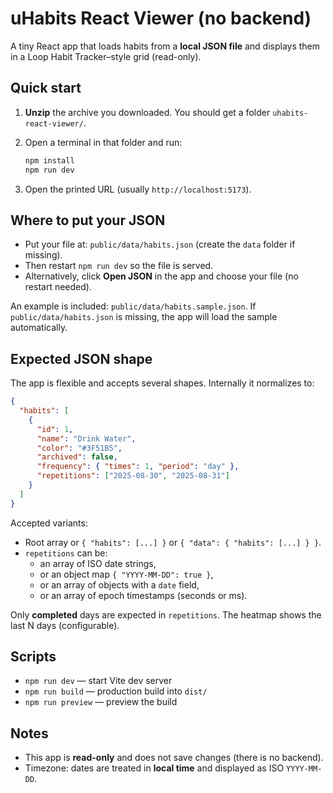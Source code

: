 # uHabits React Viewer (no backend)

A tiny React app that loads habits from a **local JSON file** and displays them in a Loop Habit Tracker–style grid (read-only).

## Quick start

1. **Unzip** the archive you downloaded. You should get a folder `uhabits-react-viewer/`.
2. Open a terminal in that folder and run:

   ```bash
   npm install
   npm run dev
   ```

3. Open the printed URL (usually `http://localhost:5173`).

## Where to put your JSON

- Put your file at: `public/data/habits.json` (create the `data` folder if missing).
- Then restart `npm run dev` so the file is served.
- Alternatively, click **Open JSON** in the app and choose your file (no restart needed).

An example is included: `public/data/habits.sample.json`. If `public/data/habits.json` is missing, the app will load the sample automatically.

## Expected JSON shape

The app is flexible and accepts several shapes. Internally it normalizes to:

```json
{
  "habits": [
    {
      "id": 1,
      "name": "Drink Water",
      "color": "#3F51B5",
      "archived": false,
      "frequency": { "times": 1, "period": "day" },
      "repetitions": ["2025-08-30", "2025-08-31"]
    }
  ]
}
```

Accepted variants:
- Root array or `{ "habits": [...] }` or `{ "data": { "habits": [...] } }`.
- `repetitions` can be:
  - an array of ISO date strings,
  - or an object map `{ "YYYY-MM-DD": true }`,
  - or an array of objects with a `date` field,
  - or an array of epoch timestamps (seconds or ms).

Only **completed** days are expected in `repetitions`. The heatmap shows the last N days (configurable).

## Scripts

- `npm run dev` — start Vite dev server
- `npm run build` — production build into `dist/`
- `npm run preview` — preview the build

## Notes

- This app is **read-only** and does not save changes (there is no backend).
- Timezone: dates are treated in **local time** and displayed as ISO `YYYY-MM-DD`.
